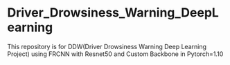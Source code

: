 # Driver_Drowsiness_Warning_DeepLearning
This repository is for DDW(Driver Drowsiness Warning Deep Learning Project) using FRCNN with Resnet50 and Custom Backbone in Pytorch=1.10
